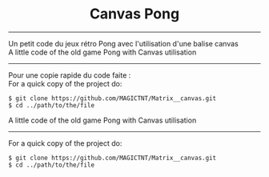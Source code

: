<h1 align="center">Canvas Pong</h1>

***

<p align="left">
  Un petit code du jeux rétro Pong avec l'utilisation d'une balise canvas <br>
  A little code of the old game Pong with Canvas utilisation

***
Pour une copie rapide du code faite : <br>
For a quick copy of the project do:
  
</p>

```
$ git clone https://github.com/MAGICTNT/Matrix__canvas.git
$ cd ../path/to/the/file
```

<p align="left">
  A little code of the old game Pong with Canvas utilisation

***

  For a quick copy of the project do:
  
</p>

```
$ git clone https://github.com/MAGICTNT/Matrix__canvas.git
$ cd ../path/to/the/file
```
